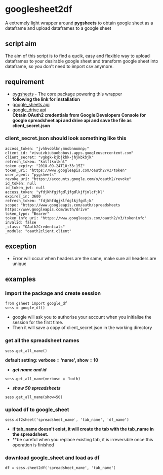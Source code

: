 # googlesheet2df
A extremely light wrapper around **pygsheets** to obtain google sheet as a dataframe and upload dataframes to a google sheet 

## script aim
The aim of this script is to find a qucik, easy and flexible way to upload dataframes to your desirable google sheet and transform google sheet into dataframe, so you don't need to import csv anymore.

## requirement
* [pygsheets](https://github.com/nithinmurali/pygsheets) - The core package powering this wrapper
<br>__following the link for installation__
* [google_sheets api](https://developers.google.com/sheets/api/)
* [google_drive api](https://developers.google.com/drive/)
<br>__Obtain OAuth2 credentials from Google Developers Console for google spreadsheet api and drive api and save the file as client_secret.json__
### client_secret.json should look something like this 
```
access_token: "jvhhvoblkn;mnobnnomnp;"
client_id: "vivuivbiubuobobuvi.apps.googleusercontent.com"
client_secret: "vgkgk-kjbjkbk-jhjkbkbjk"
refresh_token: "knlflknlknl"
token_expiry: "2018-09-24T18:33:15Z"
token_uri: "https://www.googleapis.com/oauth2/v3/token"
user_agent: "pygsheets"
revoke_uri: "https://accounts.google.com/o/oauth2/revoke"
id_token: null
id_token_jwt: null
access_token: "yfdjkhfgjfgdljfgdlkjfjnlcfjkl"
expires_in: 3600
refresh_token: "fdjkhfdgjklfdglkjfgdl;k"
scope: "https://www.googleapis.com/auth/spreadsheets https://www.googleapis.com/auth/drive"
token_type: "Bearer"
token_info_uri: "https://www.googleapis.com/oauth2/v3/tokeninfo"
invalid: false
_class: "OAuth2Credentials"
_module: "oauth2client.client"
```
## exception
- Error will occur when headers are the same, make sure all headers are unique
## examples

### import the package and create session
```
from gsheet import google_df
sess = google_df()
```
- google will ask you to authorise your account when you initialise the session for the first time.
- Then it will save a copy of client_secret.json in the working directory

### get all the spreadsheet names
```
sess.get_all_name()
```
**default setting: verbose = 'name', show = 10**

- **_get name and id_**
```
sess.get_all_name(verbose = 'both)
```

- **_show 50 spreadsheets_**
```
sess.get_all_name(show=50)
```

### upload df to google_sheet
```
sess.df2sheet('spreadsheet_name', 'tab_name', 'df_name')
```

- **if tab_name doesn't exist, it will create the tab with the tab_name in the spreadsheet.**
- **be careful when you replace existing tab, it is irreversible once this operation is finished

### download google_sheet and load as df
```
df = sess.sheet2df('spreadsheet_name', 'tab_name')
```
